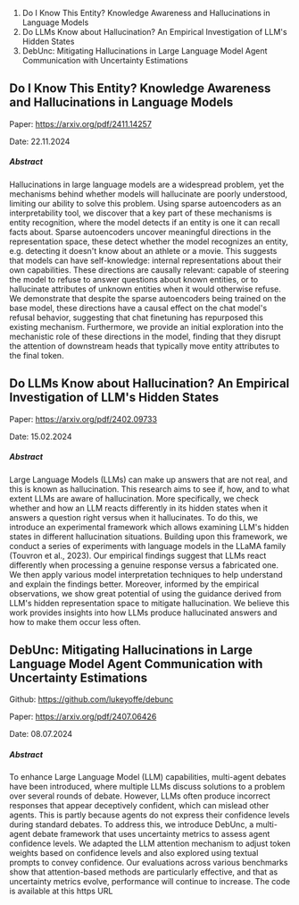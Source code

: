 1. Do I Know This Entity? Knowledge Awareness and Hallucinations in Language Models
2. Do LLMs Know about Hallucination? An Empirical Investigation of LLM's Hidden States
3. DebUnc: Mitigating Hallucinations in Large Language Model Agent Communication with Uncertainty Estimations


## Do I Know This Entity? Knowledge Awareness and Hallucinations in Language Models

Paper: https://arxiv.org/pdf/2411.14257

Date: 22.11.2024

##### Abstract
Hallucinations in large language models are a widespread problem, yet the mechanisms behind whether models will hallucinate are poorly understood, limiting our ability to solve this problem. Using sparse autoencoders as an interpretability tool, we discover that a key part of these mechanisms is entity recognition, where the model detects if an entity is one it can recall facts about. Sparse autoencoders uncover meaningful directions in the representation space, these detect whether the model recognizes an entity, e.g. detecting it doesn't know about an athlete or a movie. This suggests that models can have self-knowledge: internal representations about their own capabilities. These directions are causally relevant: capable of steering the model to refuse to answer questions about known entities, or to hallucinate attributes of unknown entities when it would otherwise refuse. We demonstrate that despite the sparse autoencoders being trained on the base model, these directions have a causal effect on the chat model's refusal behavior, suggesting that chat finetuning has repurposed this existing mechanism. Furthermore, we provide an initial exploration into the mechanistic role of these directions in the model, finding that they disrupt the attention of downstream heads that typically move entity attributes to the final token.

## Do LLMs Know about Hallucination? An Empirical Investigation of LLM's Hidden States

Paper: https://arxiv.org/pdf/2402.09733

Date: 15.02.2024

##### Abstract
Large Language Models (LLMs) can make up answers that are not real, and this is known as hallucination. This research aims to see if, how, and to what extent LLMs are aware of hallucination. More specifically, we check whether and how an LLM reacts differently in its hidden states when it answers a question right versus when it hallucinates. To do this, we introduce an experimental framework which allows examining LLM's hidden states in different hallucination situations. Building upon this framework, we conduct a series of experiments with language models in the LLaMA family (Touvron et al., 2023). Our empirical findings suggest that LLMs react differently when processing a genuine response versus a fabricated one. We then apply various model interpretation techniques to help understand and explain the findings better. Moreover, informed by the empirical observations, we show great potential of using the guidance derived from LLM's hidden representation space to mitigate hallucination. We believe this work provides insights into how LLMs produce hallucinated answers and how to make them occur less often.

## DebUnc: Mitigating Hallucinations in Large Language Model Agent Communication with Uncertainty Estimations

Github: https://github.com/lukeyoffe/debunc

Paper: https://arxiv.org/pdf/2407.06426

Date: 08.07.2024

##### Abstract
To enhance Large Language Model (LLM) capabilities, multi-agent debates have been introduced, where multiple LLMs discuss solutions to a problem over several rounds of debate. However, LLMs often produce incorrect responses that appear deceptively confident, which can mislead other agents. This is partly because agents do not express their confidence levels during standard debates. To address this, we introduce DebUnc, a multi-agent debate framework that uses uncertainty metrics to assess agent confidence levels. We adapted the LLM attention mechanism to adjust token weights based on confidence levels and also explored using textual prompts to convey confidence. Our evaluations across various benchmarks show that attention-based methods are particularly effective, and that as uncertainty metrics evolve, performance will continue to increase. The code is available at this https URL
